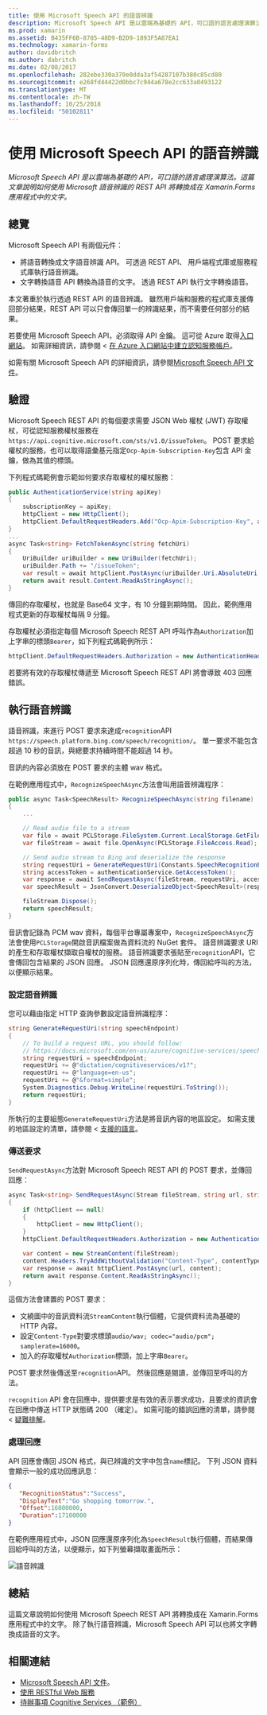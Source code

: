 ```yaml
---
title: 使用 Microsoft Speech API 的語音辨識
description: Microsoft Speech API 是以雲端為基礎的 API，可口語的語言處理演算法。 這篇文章說明如何使用 Microsoft 語音辨識的 REST API 將轉換成在 Xamarin.Forms 應用程式中的文字。
ms.prod: xamarin
ms.assetid: B435FF6B-8785-48D9-B2D9-1893F5A87EA1
ms.technology: xamarin-forms
author: davidbritch
ms.author: dabritch
ms.date: 02/08/2017
ms.openlocfilehash: 282ebe330a370e0dda3af54287107b380c85cd80
ms.sourcegitcommit: e268fd44422d0bbc7c944a678e2cc633a0493122
ms.translationtype: MT
ms.contentlocale: zh-TW
ms.lasthandoff: 10/25/2018
ms.locfileid: "50102811"
---
```

# <a name="speech-recognition-using-the-microsoft-speech-api"></a>使用 Microsoft Speech API 的語音辨識

_Microsoft Speech API 是以雲端為基礎的 API，可口語的語言處理演算法。這篇文章說明如何使用 Microsoft 語音辨識的 REST API 將轉換成在 Xamarin.Forms 應用程式中的文字。_

## <a name="overview"></a>總覽

Microsoft Speech API 有兩個元件：

- 將語音轉換成文字語音辨識 API。 可透過 REST API、 用戶端程式庫或服務程式庫執行語音辨識。
- 文字轉換語音 API 轉換為語音的文字。 透過 REST API 執行文字轉換語音。

本文著重於執行透過 REST API 的語音辨識。 雖然用戶端和服務的程式庫支援傳回部分結果，REST API 可以只會傳回單一的辨識結果，而不需要任何部分的結果。

若要使用 Microsoft Speech API，必須取得 API 金鑰。 這可從 Azure 取得[入口網站](https://portal.azure.com/)。 如需詳細資訊，請參閱 <<c0> [ 在 Azure 入口網站中建立認知服務帳戶](/azure/cognitive-services/cognitive-services-apis-create-account)。

如需有關 Microsoft Speech API 的詳細資訊，請參閱[Microsoft Speech API 文件](/azure/cognitive-services/speech/home/)。

## <a name="authentication"></a>驗證

Microsoft Speech REST API 的每個要求需要 JSON Web 權杖 (JWT) 存取權杖，可從認知服務權杖服務在`https://api.cognitive.microsoft.com/sts/v1.0/issueToken`。 POST 要求給權杖的服務，也可以取得語彙基元指定`Ocp-Apim-Subscription-Key`包含 API 金鑰，做為其值的標頭。

下列程式碼範例會示範如何要求存取權杖的權杖服務：

```csharp
public AuthenticationService(string apiKey)
{
    subscriptionKey = apiKey;
    httpClient = new HttpClient();
    httpClient.DefaultRequestHeaders.Add("Ocp-Apim-Subscription-Key", apiKey);
}
...
async Task<string> FetchTokenAsync(string fetchUri)
{
    UriBuilder uriBuilder = new UriBuilder(fetchUri);
    uriBuilder.Path += "/issueToken";
    var result = await httpClient.PostAsync(uriBuilder.Uri.AbsoluteUri, null);
    return await result.Content.ReadAsStringAsync();
}
```

傳回的存取權杖，也就是 Base64 文字，有 10 分鐘到期時間。 因此，範例應用程式更新的存取權杖每隔 9 分鐘。

存取權杖必須指定每個 Microsoft Speech REST API 呼叫作為`Authorization`加上字串的標頭`Bearer`，如下列程式碼範例所示：

```csharp
httpClient.DefaultRequestHeaders.Authorization = new AuthenticationHeaderValue("Bearer", bearerToken);
```

若要將有效的存取權杖傳遞至 Microsoft Speech REST API 將會導致 403 回應錯誤。

## <a name="performing-speech-recognition"></a>執行語音辨識

語音辨識，來進行 POST 要求來達成`recognition`API `https://speech.platform.bing.com/speech/recognition/`。 單一要求不能包含超過 10 秒的音訊，與總要求持續時間不能超過 14 秒。

音訊的內容必須放在 POST 要求的主體 wav 格式。

在範例應用程式中，`RecognizeSpeechAsync`方法會叫用語音辨識程序：

```csharp
public async Task<SpeechResult> RecognizeSpeechAsync(string filename)
{
    ...

    // Read audio file to a stream
    var file = await PCLStorage.FileSystem.Current.LocalStorage.GetFileAsync(filename);
    var fileStream = await file.OpenAsync(PCLStorage.FileAccess.Read);

    // Send audio stream to Bing and deserialize the response
    string requestUri = GenerateRequestUri(Constants.SpeechRecognitionEndpoint);
    string accessToken = authenticationService.GetAccessToken();
    var response = await SendRequestAsync(fileStream, requestUri, accessToken, Constants.AudioContentType);
    var speechResult = JsonConvert.DeserializeObject<SpeechResult>(response);

    fileStream.Dispose();
    return speechResult;
}
```

音訊會記錄為 PCM wav 資料，每個平台專屬專案中，`RecognizeSpeechAsync`方法會使用`PCLStorage`開啟音訊檔案做為資料流的 NuGet 套件。 語音辨識要求 URI 的產生和存取權杖擷取自權杖的服務。 語音辨識要求張貼至`recognition`API，它會傳回包含結果的 JSON 回應。 JSON 回應還原序列化時，傳回給呼叫的方法，以便顯示結果。

### <a name="configuring-speech-recognition"></a>設定語音辨識

您可以藉由指定 HTTP 查詢參數設定語音辨識程序：

```csharp
string GenerateRequestUri(string speechEndpoint)
{
    // To build a request URL, you should follow:
    // https://docs.microsoft.com/en-us/azure/cognitive-services/speech/getstarted/getstartedrest
    string requestUri = speechEndpoint;
    requestUri += @"dictation/cognitiveservices/v1?";
    requestUri += @"language=en-us";
    requestUri += @"&format=simple";
    System.Diagnostics.Debug.WriteLine(requestUri.ToString());
    return requestUri;
}
```

所執行的主要組態`GenerateRequestUri`方法是將音訊內容的地區設定。 如需支援的地區設定的清單，請參閱 <<c0> [ 支援的語言](/azure/cognitive-services/speech/api-reference-rest/supportedlanguages/)。

### <a name="sending-the-request"></a>傳送要求

`SendRequestAsync`方法對 Microsoft Speech REST API 的 POST 要求，並傳回回應：

```csharp
async Task<string> SendRequestAsync(Stream fileStream, string url, string bearerToken, string contentType)
{
    if (httpClient == null)
    {
        httpClient = new HttpClient();
    }
    httpClient.DefaultRequestHeaders.Authorization = new AuthenticationHeaderValue("Bearer", bearerToken);

    var content = new StreamContent(fileStream);
    content.Headers.TryAddWithoutValidation("Content-Type", contentType);
    var response = await httpClient.PostAsync(url, content);
    return await response.Content.ReadAsStringAsync();
}
```

這個方法會建置的 POST 要求：

- 文繞圖中的音訊資料流`StreamContent`執行個體，它提供資料流為基礎的 HTTP 內容。
- 設定`Content-Type`對要求標頭`audio/wav; codec="audio/pcm"; samplerate=16000`。
- 加入的存取權杖`Authorization`標頭，加上字串`Bearer`。

POST 要求然後傳送至`recognition`API。 然後回應是閱讀，並傳回至呼叫的方法。

`recognition` API 會在回應中，提供要求是有效的表示要求成功，且要求的資訊會在回應中傳送 HTTP 狀態碼 200 （確定）。 如需可能的錯誤回應的清單，請參閱 <<c0> [ 疑難排解](/azure/cognitive-services/speech/troubleshooting)。

### <a name="processing-the-response"></a>處理回應

API 回應會傳回 JSON 格式，與已辨識的文字中包含`name`標記。 下列 JSON 資料會顯示一般的成功回應訊息：

```json
{  
   "RecognitionStatus":"Success",
   "DisplayText":"Go shopping tomorrow.",
   "Offset":16000000,
   "Duration":17100000
}
```

在範例應用程式中，JSON 回應還原序列化為`SpeechResult`執行個體，而結果傳回給呼叫的方法，以便顯示，如下列螢幕擷取畫面所示：

![](speech-recognition-images/speech-recognition.png "語音辨識")

## <a name="summary"></a>總結

這篇文章說明如何使用 Microsoft Speech REST API 將轉換成在 Xamarin.Forms 應用程式中的文字。 除了執行語音辨識，Microsoft Speech API 可以也將文字轉換成語音的文字。

## <a name="related-links"></a>相關連結

- [Microsoft Speech API 文件](/azure/cognitive-services/speech/home/)。
- [使用 RESTful Web 服務](~/xamarin-forms/data-cloud/consuming/rest.md)
- [待辦事項 Cognitive Services （範例）](https://developer.xamarin.com/samples/xamarin-forms/WebServices/TodoCognitiveServices/)
